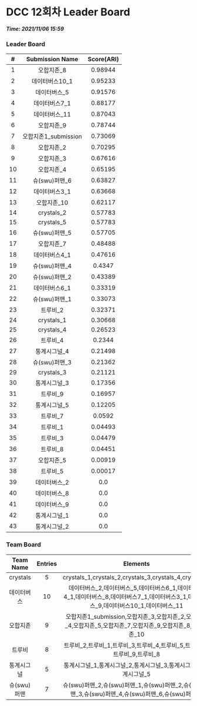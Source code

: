 # DCC 12회차 Leader Board
***Time: 2021/11/06 15:59***

### Leader Board

|#|Submission Name|Score(ARI)|
|:---:|:---:|:---:|
|1|오합지존_8|0.98944|
|2|데이터버스10_1|0.95233|
|3|데이터버스_5|0.91576|
|4|데이터버스7_1|0.88177|
|5|데이터버스_11|0.87043|
|6|오합지존_9|0.78744|
|7|오합지존1_submission|0.73069|
|8|오합지존_2|0.70295|
|9|오합지존_3|0.67616|
|10|오합지존_4|0.65195|
|11|슈(swu)퍼맨_6|0.63827|
|12|데이터버스3_1|0.63668|
|13|오합지존_10|0.62117|
|14|crystals_2|0.57783|
|15|crystals_5|0.57783|
|16|슈(swu)퍼맨_5|0.57705|
|17|오합지존_7|0.48488|
|18|데이터버스4_1|0.47616|
|19|슈(swu)퍼맨_4|0.4347|
|20|슈(swu)퍼맨_2|0.43389|
|21|데이터버스6_1|0.33319|
|22|슈(swu)퍼맨_1|0.33073|
|23|트루비_2|0.32371|
|24|crystals_1|0.30668|
|25|crystals_4|0.26523|
|26|트루비_4|0.2344|
|27|통계시그널_4|0.21498|
|28|슈(swu)퍼맨_3|0.21362|
|29|crystals_3|0.21121|
|30|통계시그널_3|0.17356|
|31|트루비_9|0.16957|
|32|통계시그널_5|0.12205|
|33|트루비_7|0.0592|
|34|트루비_1|0.04493|
|35|트루비_3|0.04479|
|36|트루비_8|0.04451|
|37|오합지존_5|0.00919|
|38|트루비_5|0.00017|
|39|데이터버스_2|0.0|
|40|데이터버스_8|0.0|
|41|데이터버스_9|0.0|
|42|통계시그널_1|0.0|
|43|통계시그널_2|0.0|

### Team Board

|Team Name|Entries|Elements|
|:---:|:---:|:---:|
|crystals|5|crystals_1,crystals_2,crystals_3,crystals_4,crystals_5|
|데이터버스|10|데이터버스_2,데이터버스_5,데이터버스6_1,데이터버스4_1,데이터버스_8,데이터버스7_1,데이터버스3_1,데이터버스_9,데이터버스10_1,데이터버스_11|
|오합지존|9|오합지존1_submission,오합지존_3,오합지존_2,오합지존_4,오합지존_5,오합지존_7,오합지존_9,오합지존_8,오합지존_10|
|트루비|8|트루비_2,트루비_1,트루비_3,트루비_4,트루비_5,트루비_7,트루비_9,트루비_8|
|통계시그널|5|통계시그널_1,통계시그널_2,통계시그널_3,통계시그널_4,통계시그널_5|
|슈(swu)퍼맨|7|슈(swu)퍼맨_2,슈(swu)퍼맨_1,슈(swu)퍼맨_2,슈(swu)퍼맨_3,슈(swu)퍼맨_4,슈(swu)퍼맨_6,슈(swu)퍼맨_5|
